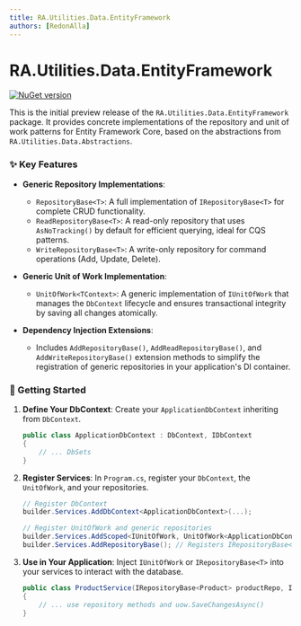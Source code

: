```yaml
---
title: RA.Utilities.Data.EntityFramework
authors: [RedonAlla]
---
```


# RA.Utilities.Data.EntityFramework
[![NuGet version](https://img.shields.io/badge/NuGet-10.0.0--rc.2-orange?logo=nuget)](https://www.nuget.org/packages/RA.Utilities.Data.EntityFramework/10.0.0-rc.2)

This is the initial preview release of the `RA.Utilities.Data.EntityFramework` package.
It provides concrete implementations of the repository and unit of work patterns for Entity Framework Core, based on the abstractions from `RA.Utilities.Data.Abstractions`.

<!-- truncate -->

### ✨ Key Features

*   **Generic Repository Implementations**:
    *   `RepositoryBase<T>`: A full implementation of `IRepositoryBase<T>` for complete CRUD functionality.
    *   `ReadRepositoryBase<T>`: A read-only repository that uses `AsNoTracking()` by default for efficient querying, ideal for CQS patterns.
    *   `WriteRepositoryBase<T>`: A write-only repository for command operations (Add, Update, Delete).

*   **Generic Unit of Work Implementation**:
    *   `UnitOfWork<TContext>`: A generic implementation of `IUnitOfWork` that manages the `DbContext` lifecycle and ensures transactional integrity by saving all changes atomically.

*   **Dependency Injection Extensions**:
    *   Includes `AddRepositoryBase()`, `AddReadRepositoryBase()`, and `AddWriteRepositoryBase()` extension methods to simplify the registration of generic repositories in your application's DI container.

### 🚀 Getting Started

1.  **Define Your DbContext**: Create your `ApplicationDbContext` inheriting from `DbContext`.
    ```csharp
    public class ApplicationDbContext : DbContext, IDbContext
    {
        // ... DbSets
    }
    ```

2.  **Register Services**: In `Program.cs`, register your `DbContext`, the `UnitOfWork`, and your repositories.
    ```csharp
    // Register DbContext
    builder.Services.AddDbContext<ApplicationDbContext>(...);

    // Register UnitOfWork and generic repositories
    builder.Services.AddScoped<IUnitOfWork, UnitOfWork<ApplicationDbContext>>();
    builder.Services.AddRepositoryBase(); // Registers IRepositoryBase<>
    ```

3.  **Use in Your Application**: Inject `IUnitOfWork` or `IRepositoryBase<T>` into your services to interact with the database.
    ```csharp
    public class ProductService(IRepositoryBase<Product> productRepo, IUnitOfWork uow)
    {
        // ... use repository methods and uow.SaveChangesAsync()
    }
    ```
